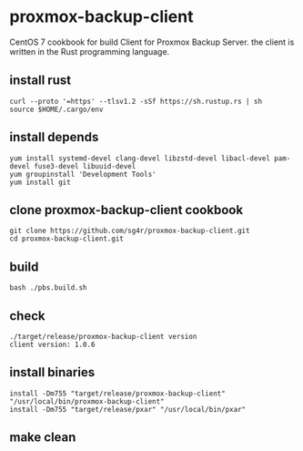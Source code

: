 # proxmox-backup-client
CentOS 7 cookbook for build Client for Proxmox Backup Server. the client is written in the Rust programming language.

## install rust
```
curl --proto '=https' --tlsv1.2 -sSf https://sh.rustup.rs | sh
source $HOME/.cargo/env
```
## install depends
```
yum install systemd-devel clang-devel libzstd-devel libacl-devel pam-devel fuse3-devel libuuid-devel
yum groupinstall 'Development Tools'
yum install git
```
## clone proxmox-backup-client cookbook
```
git clone https://github.com/sg4r/proxmox-backup-client.git
cd proxmox-backup-client.git
```
## build
```
bash ./pbs.build.sh
```
## check
```
./target/release/proxmox-backup-client version
client version: 1.0.6
```
## install binaries
```
install -Dm755 "target/release/proxmox-backup-client" "/usr/local/bin/proxmox-backup-client"
install -Dm755 "target/release/pxar" "/usr/local/bin/pxar"
```
## make clean
```
```
